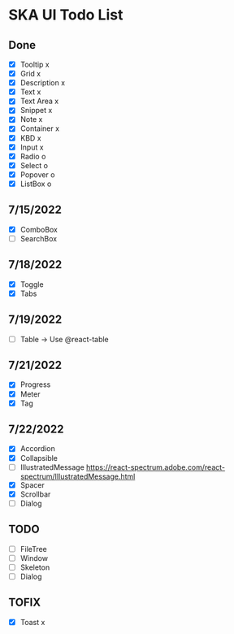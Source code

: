 # SKA UI Todo List

## Done

-   [x] Tooltip x
-   [x] Grid x
-   [x] Description x
-   [x] Text x
-   [x] Text Area x
-   [x] Snippet x
-   [x] Note x
-   [x] Container x
-   [x] KBD x
-   [x] Input x
-   [x] Radio o
-   [x] Select o
-   [x] Popover o
-   [x] ListBox o

## 7/15/2022

-   [x] ComboBox
-   [ ] SearchBox

## 7/18/2022

-   [x] Toggle
-   [x] Tabs

## 7/19/2022

-   [ ] Table -> Use @react-table

## 7/21/2022

-   [x] Progress
-   [x] Meter
-   [x] Tag

## 7/22/2022

-   [x] Accordion
-   [x] Collapsible
-   [ ] IllustratedMessage https://react-spectrum.adobe.com/react-spectrum/IllustratedMessage.html
-   [x] Spacer
-   [x] Scrollbar
-   [ ] Dialog

## TODO

-   [ ] FileTree
-   [ ] Window
-   [ ] Skeleton
-   [ ] Dialog

## TOFIX

-   [x] Toast x
